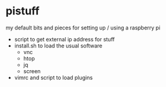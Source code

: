 # pistuff
my default bits and pieces for setting up / using a raspberry pi

* script to get external ip address for stuff
* install.sh to load the usual software
  * vnc
  * htop
  * jq
  * screen
* vimrc and script to load plugins
